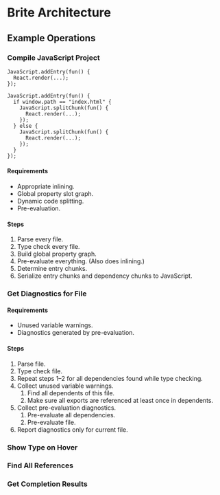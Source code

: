 # Brite Architecture

## Example Operations

### Compile JavaScript Project

```ite
JavaScript.addEntry(fun() {
  React.render(...);
});

JavaScript.addEntry(fun() {
  if window.path == "index.html" {
    JavaScript.splitChunk(fun() {
      React.render(...);
    });
  } else {
    JavaScript.splitChunk(fun() {
      React.render(...);
    });
  }
});
```

#### Requirements

- Appropriate inlining.
- Global property slot graph.
- Dynamic code splitting.
- Pre-evaluation.

#### Steps

1. Parse every file.
2. Type check every file.
3. Build global property graph.
4. Pre-evaluate everything. (Also does inlining.)
5. Determine entry chunks.
6. Serialize entry chunks and dependency chunks to JavaScript.

### Get Diagnostics for File

#### Requirements

- Unused variable warnings.
- Diagnostics generated by pre-evaluation.

#### Steps

1. Parse file.
2. Type check file.
3. Repeat steps 1–2 for all dependencies found while type checking.
4. Collect unused variable warnings.
   1. Find all dependents of this file.
   2. Make sure all exports are referenced at least once in dependents.
5. Collect pre-evaluation diagnostics.
   1. Pre-evaluate all dependencies.
   2. Pre-evaluate file.
6. Report diagnostics only for current file.

### Show Type on Hover

### Find All References

### Get Completion Results
